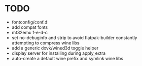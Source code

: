 # TODO

* fontconfig/conf.d
* add compat fonts
* mt32emu f-e-d-c
* set no-debuginfo and strip to avoid flatpak-builder constantly attempting to compress wine libs
* add a generic dxvk/wined3d toggle helper
* display server for installing during apply_extra
* auto-create a default wine prefix and symlink wine libs
